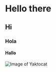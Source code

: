 # Hello there

## Hi

### Hola

#### Hallo

![Image of Yaktocat](https://octodex.github.com/images/yaktocat.png)
